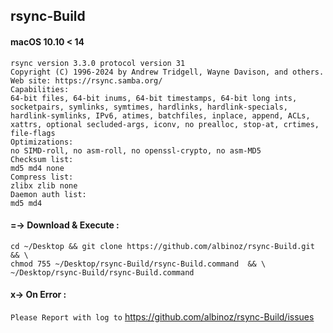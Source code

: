 ## rsync-Build
#### macOS 10.10 < 14

```
rsync version 3.3.0 protocol version 31
Copyright (C) 1996-2024 by Andrew Tridgell, Wayne Davison, and others.
Web site: https://rsync.samba.org/
Capabilities:
64-bit files, 64-bit inums, 64-bit timestamps, 64-bit long ints,
socketpairs, symlinks, symtimes, hardlinks, hardlink-specials,
hardlink-symlinks, IPv6, atimes, batchfiles, inplace, append, ACLs,
xattrs, optional secluded-args, iconv, no prealloc, stop-at, crtimes,
file-flags
Optimizations:
no SIMD-roll, no asm-roll, no openssl-crypto, no asm-MD5
Checksum list:
md5 md4 none
Compress list:
zlibx zlib none
Daemon auth list:
md5 md4
```

#### =-> Download & Execute :
```
cd ~/Desktop && git clone https://github.com/albinoz/rsync-Build.git && \
chmod 755 ~/Desktop/rsync-Build/rsync-Build.command  && \
~/Desktop/rsync-Build/rsync-Build.command
```

#### x-> On Error :
`Please Report with log to`
https://github.com/albinoz/rsync-Build/issues
